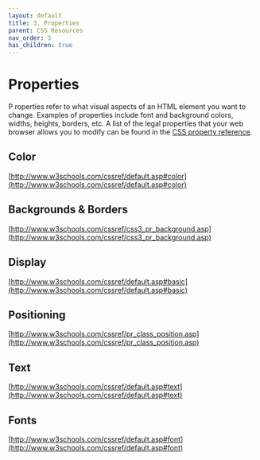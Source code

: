 ```yaml
---
layout: default
title: 3. Properties
parent: CSS Resources
nav_order: 3
has_children: true
---
```


# Properties
P
roperties refer to what visual aspects of an HTML element you want to change. Examples of properties include font and background colors, widths, heights, borders, etc. A list of the legal properties that your web browser allows you to modify can be found in the [CSS property reference](http://www.w3schools.com/cssref/default.asp).
## Color
[http://www.w3schools.com/cssref/default.asp#color](http://www.w3schools.com/cssref/default.asp#color)

## Backgrounds & Borders
[http://www.w3schools.com/cssref/css3_pr_background.asp](http://www.w3schools.com/cssref/css3_pr_background.asp)

## Display
[http://www.w3schools.com/cssref/default.asp#basic](http://www.w3schools.com/cssref/default.asp#basic)

## Positioning
[http://www.w3schools.com/cssref/pr_class_position.asp](http://www.w3schools.com/cssref/pr_class_position.asp)

## Text
[http://www.w3schools.com/cssref/default.asp#text](http://www.w3schools.com/cssref/default.asp#text)

## Fonts
[http://www.w3schools.com/cssref/default.asp#font](http://www.w3schools.com/cssref/default.asp#font)
